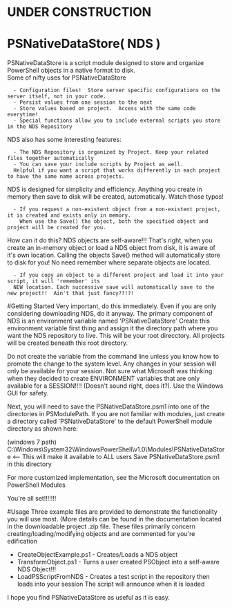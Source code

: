 
#     UNDER CONSTRUCTION

# PSNativeDataStore( NDS )
PSNativeDataStore is a script module designed to store and organize PowerShell objects in a native format to disk.  
Some of nifty uses for PSNativeDataStore

      - Configuration files!  Store server specific configurations on the server itself, not in your code.
      - Persist values from one session to the next
      - Store values based on project.  Access with the same code everytime!
      - Special functions allow you to include external scripts you store in the NDS Repository

NDS also has some interesting features:

      - The NDS Repository is organized by Project. Keep your related files together automatically
      - You can save your include scripts by Project as well. 
      Helpful if you want a script that works differently in each project to have the same name across projects.

NDS is designed for simplicity and efficiency.  Anything you create in memory then save to disk will be created, automatically.  Watch those typos!

      - If you request a non-existent object from a non-existent project, it is created and exists only in memory.
        When use the Save() the object, both the specified object and project will be created for you.

How can it do this? NDS objects are self-aware!!!
That's right, when you create an in-memory object or load a NDS object from disk, it is aware of it's own location.  Calling the objects Save() method will automatically store to disk for you!  No need remember where separate objects are located.

      - If you copy an object to a different project and load it into your script, it will 'remember' its 
      NEW location. Each successive save will automatically save to the new project!!  Ain't that just fancy??!?!

#Getting Started
Very important, do this immediately. Even if you are only considering downloading NDS, do it anyway.  The primary component of NDS is an environment variable named  'PSNativeDataStore'
Create this environment variable first thing and assign it the directory path where you want the NDS repository to live.  This will be your root direcctory.  All projects will be created beneath this root directory.  

Do not create the variable from the command line unless you know how to promote the change to the system level.  Any changes in your session will only be available for your session.  Not sure what Microsoft was thinking when they decided to create ENVIRONMENT variables that are only available for a SESSION!!!!  (Doesn't sound right, does it?).  Use the Windows GUI for safety.

Next, you will need to save the PSNativeDataStore.psm1 into one of the directories in PSModulePath.  If you are not familiar with modules, just create a directory called 'PSNativeDataStore' to the default PowerShell module directory as shown here:

(windows 7 path)
C:\Windows\System32\WindowsPowerShell\v1.0\Modules\PSNativeDataStore   <-- This will make it available to ALL users
Save PSNativeDataStore.psm1 in this directory

For more customized implementation, see the Microsoft documentation on PowerShell Modules

You're all set!!!!!!!

#Usage
Three example files are provided to demonstrate the functionality you will use most. (More details can be found in the documentation located in the downloadable project .zip file.  These files primarily concern creating/loading/modifying objects and are commented for you're edification

  - CreateObjectExample.ps1  - Creates/Loads a NDS object
  - TransformObject.ps1 - Turns a user created PSObject into a self-aware NDS Object!!!
  - LoadPSScriptFromNDS - Creates a test script in the repository then loads into your session
                          The script will announce when it is loaded
                          
I hope you find PSNativeDataStore as useful as it is easy.
